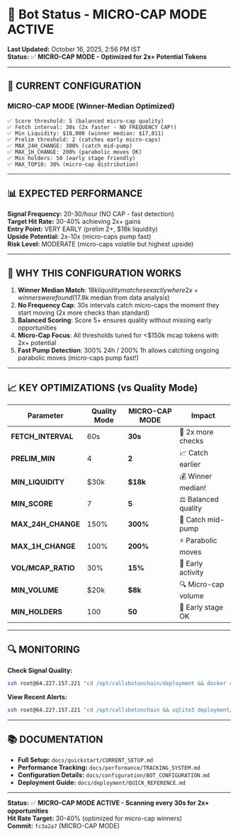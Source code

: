 # 🤖 Bot Status - MICRO-CAP MODE ACTIVE

**Last Updated:** October 16, 2025, 2:56 PM IST  
**Status:** ✅ **MICRO-CAP MODE - Optimized for 2x+ Potential Tokens**

---

## 🎯 CURRENT CONFIGURATION

### MICRO-CAP MODE (Winner-Median Optimized)

```
✅ Score threshold: 5 (balanced micro-cap quality)
✅ Fetch interval: 30s (2x faster - NO FREQUENCY CAP!)
✅ Min Liquidity: $18,000 (winner median: $17,811)
✅ Prelim threshold: 2 (catches early micro-caps)
✅ MAX_24H_CHANGE: 300% (catch mid-pump)
✅ MAX_1H_CHANGE: 200% (parabolic moves OK)
✅ Min holders: 50 (early stage friendly)
✅ MAX_TOP10: 30% (micro-cap distribution)
```

---

## 📊 EXPECTED PERFORMANCE

**Signal Frequency:** 20-30/hour (NO CAP - fast detection)  
**Target Hit Rate:** 30-40% achieving 2x+ gains  
**Entry Point:** VERY EARLY (prelim 2+, $18k liquidity)  
**Upside Potential:** 2x-10x (micro-caps pump fast)  
**Risk Level:** MODERATE (micro-caps volatile but highest upside)

---

## 🚀 WHY THIS CONFIGURATION WORKS

1. **Winner Median Match**: $18k liquidity matches exactly where 2x+ winners were found ($17.8k median from data analysis)
2. **No Frequency Cap**: 30s intervals catch micro-caps the moment they start moving (2x more checks than standard)
3. **Balanced Scoring**: Score 5+ ensures quality without missing early opportunities
4. **Micro-Cap Focus**: All thresholds tuned for <$150k mcap tokens with 2x+ potential
5. **Fast Pump Detection**: 300% 24h / 200% 1h allows catching ongoing parabolic moves (micro-caps pump fast!)

---

## 📈 KEY OPTIMIZATIONS (vs Quality Mode)

| Parameter | Quality Mode | MICRO-CAP MODE | Impact |
|-----------|-------------|----------------|--------|
| **FETCH_INTERVAL** | 60s | **30s** | 🚀 2x more checks |
| **PRELIM_MIN** | 4 | **2** | 📈 Catch earlier |
| **MIN_LIQUIDITY** | $30k | **$18k** | 💰 Winner median! |
| **MIN_SCORE** | 7 | **5** | ⚖️ Balanced quality |
| **MAX_24H_CHANGE** | 150% | **300%** | 🎢 Catch mid-pump |
| **MAX_1H_CHANGE** | 100% | **200%** | ⚡ Parabolic moves |
| **VOL/MCAP_RATIO** | 30% | **15%** | 🎯 Early activity |
| **MIN_VOLUME** | $20k | **$8k** | 🔍 Micro-cap volume |
| **MIN_HOLDERS** | 100 | **50** | 👥 Early stage OK |

---

## 🔍 MONITORING

**Check Signal Quality:**
```bash
ssh root@64.227.157.221 "cd /opt/callsbotonchain/deployment && docker compose logs worker --tail 50"
```

**View Recent Alerts:**
```bash
ssh root@64.227.157.221 "cd /opt/callsbotonchain && sqlite3 deployment/var/alerted_tokens.db 'SELECT datetime(alerted_at, \"unixepoch\") as time, substr(token_address,1,10) as token, final_score FROM alerted_tokens ORDER BY alerted_at DESC LIMIT 10'"
```

---

## 📚 DOCUMENTATION

- **Full Setup:** `docs/quickstart/CURRENT_SETUP.md`
- **Performance Tracking:** `docs/performance/TRACKING_SYSTEM.md`
- **Configuration Details:** `docs/configuration/BOT_CONFIGURATION.md`
- **Deployment Guide:** `docs/deployment/QUICK_REFERENCE.md`

---

**Status:** ✅ **MICRO-CAP MODE ACTIVE - Scanning every 30s for 2x+ opportunities**  
**Hit Rate Target:** 30-40% (optimized for micro-cap winners)  
**Commit:** `fc3a2a7` (MICRO-CAP MODE)
